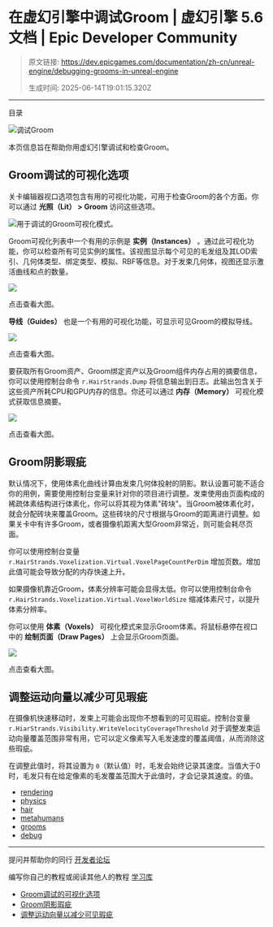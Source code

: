 # 在虚幻引擎中调试Groom | 虚幻引擎 5.6 文档 | Epic Developer Community

> 原文链接: https://dev.epicgames.com/documentation/zh-cn/unreal-engine/debugging-grooms-in-unreal-engine
> 
> 生成时间: 2025-06-14T19:01:15.320Z

---

目录

![调试Groom](https://dev.epicgames.com/community/api/documentation/image/4df9a122-140d-41d3-b5b6-b870b1015afc?resizing_type=fill&width=1920&height=335)

本页信息旨在帮助你用虚幻引擎调试和检查Groom。

## Groom调试的可视化选项

关卡编辑器视口选项包含有用的可视化功能，可用于检查Groom的各个方面。你可以通过 **光照（Lit） > Groom** 访问这些选项。

![用于调试的Groom可视化模式。](https://d1iv7db44yhgxn.cloudfront.net/documentation/images/26d2913f-6288-4ce3-932e-6b12c5dbcfb0/groom-visualization-selection.png)

Groom可视化列表中一个有用的示例是 **实例（Instances）** 。通过此可视化功能，你可以检查所有可见实例的属性。该视图显示每个可见的毛发组及其LOD索引、几何体类型、绑定类型、模拟、RBF等信息。对于发束几何体，视图还显示激活曲线和点的数量。

[![](https://d1iv7db44yhgxn.cloudfront.net/documentation/images/0a6b6649-3fc3-41bd-a892-8f1de3b35cd9/groom-vis-instances.png)](https://d1iv7db44yhgxn.cloudfront.net/documentation/images/0a6b6649-3fc3-41bd-a892-8f1de3b35cd9/groom-vis-instances.png)

点击查看大图。

**导线（Guides）** 也是一个有用的可视化功能，可显示可见Groom的模拟导线。

[![](https://d1iv7db44yhgxn.cloudfront.net/documentation/images/b27e187c-aa71-48de-991c-6599a8c112a9/groom-vis-guides.png)](https://d1iv7db44yhgxn.cloudfront.net/documentation/images/b27e187c-aa71-48de-991c-6599a8c112a9/groom-vis-guides.png)

点击查看大图。

要获取所有Groom资产、Groom绑定资产以及Groom组件内存占用的摘要信息，你可以使用控制台命令 `r.HairStrands.Dump` 将信息输出到日志。此输出包含关于这些资产所耗CPU和GPU内存的信息。你还可以通过 **内存（Memory）** 可视化模式获取信息摘要。

[![](https://d1iv7db44yhgxn.cloudfront.net/documentation/images/d7c651b9-935d-48bf-81fb-b9671c1acce7/groom-vis-memory.png)](https://d1iv7db44yhgxn.cloudfront.net/documentation/images/d7c651b9-935d-48bf-81fb-b9671c1acce7/groom-vis-memory.png)

点击查看大图。

## Groom阴影瑕疵

默认情况下，使用体素化曲线计算由发束几何体投射的阴影。默认设置可能不适合你的用例，需要使用控制台变量来针对你的项目进行调整。发束使用由页面构成的稀疏体素结构进行体素化，你可以将其视为体素"砖块"。当Groom被体素化时，就会分配砖块来覆盖Groom。这些砖块的尺寸根据与Groom的距离进行调整。如果关卡中有许多Groom，或者摄像机距离大型Groom非常近，则可能会耗尽页面。

你可以使用控制台变量 `r.HairStrands.Voxelization.Virtual.VoxelPageCountPerDim` 增加页数。增加此值可能会导致分配的内存快速上升。

如果摄像机靠近Groom，体素分辨率可能会显得太低。你可以使用控制台命令 `r.HairStrands.Voxelization.Virtual.VoxelWorldSize` 缩减体素尺寸，以提升体素分辨率。

你可以使用 **体素（Voxels）** 可视化模式来显示Groom体素。将鼠标悬停在视口中的 **绘制页面（Draw Pages）** 上会显示Groom页面。

[![](https://d1iv7db44yhgxn.cloudfront.net/documentation/images/6a585749-9dfe-4a99-8ea4-3a55563cf89d/groom-vis-voxels.png)](https://d1iv7db44yhgxn.cloudfront.net/documentation/images/6a585749-9dfe-4a99-8ea4-3a55563cf89d/groom-vis-voxels.png)

点击查看大图。

## 调整运动向量以减少可见瑕疵

在摄像机快速移动时，发束上可能会出现你不想看到的可见瑕疵。控制台变量 `r.HiarStrands.Visibility.WriteVelocityCoverageThreshold` 对于调整发束运动向量覆盖范围非常有用，它可以定义像素写入毛发速度的覆盖阈值，从而消除这些瑕疵。

在调整此值时，将其设置为 `0`（默认值）时，毛发会始终记录其速度。当值大于0时，毛发只有在给定像素的毛发覆盖范围大于此值时，才会记录其速度。的值。

-   [rendering](https://dev.epicgames.com/community/search?query=rendering)
-   [physics](https://dev.epicgames.com/community/search?query=physics)
-   [hair](https://dev.epicgames.com/community/search?query=hair)
-   [metahumans](https://dev.epicgames.com/community/search?query=metahumans)
-   [grooms](https://dev.epicgames.com/community/search?query=grooms)
-   [debug](https://dev.epicgames.com/community/search?query=debug)

* * *

提问并帮助你的同行 [开发者论坛](https://forums.unrealengine.com/categories?tag=unreal-engine)

编写你自己的教程或阅读其他人的教程 [学习库](https://dev.epicgames.com/community/unreal-engine/learning)

-   [Groom调试的可视化选项](/documentation/zh-cn/unreal-engine/debugging-grooms-in-unreal-engine#groom%E8%B0%83%E8%AF%95%E7%9A%84%E5%8F%AF%E8%A7%86%E5%8C%96%E9%80%89%E9%A1%B9)
-   [Groom阴影瑕疵](/documentation/zh-cn/unreal-engine/debugging-grooms-in-unreal-engine#groom%E9%98%B4%E5%BD%B1%E7%91%95%E7%96%B5)
-   [调整运动向量以减少可见瑕疵](/documentation/zh-cn/unreal-engine/debugging-grooms-in-unreal-engine#%E8%B0%83%E6%95%B4%E8%BF%90%E5%8A%A8%E5%90%91%E9%87%8F%E4%BB%A5%E5%87%8F%E5%B0%91%E5%8F%AF%E8%A7%81%E7%91%95%E7%96%B5)